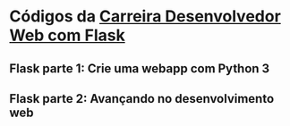 # Códigos da [Carreira Desenvolvedor Web com Flask](https://cursos.alura.com.br/career/desenvolvedor-web-com-flask-e-python3)

## Flask parte 1: Crie uma webapp com Python 3

## Flask parte 2: Avançando no desenvolvimento web